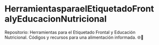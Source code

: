 # HerramientasparaelEtiquetadoFrontalyEducacionNutricional
Repositorio: Herramientas para el Etiquetado Frontal y Educación Nutricional. Códigos y recursos para una alimentación informada. 🌐🍳
